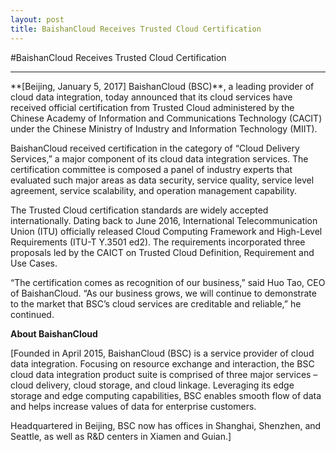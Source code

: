 ```yaml
---
layout: post
title: BaishanCloud Receives Trusted Cloud Certification
---
```


#BaishanCloud Receives Trusted Cloud Certification

---
<div class="list_press">
**[Beijing, January 5, 2017] BaishanCloud (BSC)**, a leading provider of cloud data integration, today announced that its cloud services have received official certification from Trusted Cloud administered by the Chinese Academy of Information and Communications Technology (CACIT) under the Chinese Ministry of Industry and Information Technology (MIIT). 

BaishanCloud received certification in the category of “Cloud Delivery Services,” a major component of its cloud data integration services. The certification committee is composed a panel of industry experts that evaluated such major areas as data security, service quality, service level agreement, service scalability, and operation management capability.

The Trusted Cloud certification standards are widely accepted internationally.  Dating back to June 2016, International Telecommunication Union (ITU) officially released Cloud Computing Framework and High-Level Requirements (ITU-T Y.3501 ed2).  The requirements incorporated three proposals led by the CAICT on Trusted Cloud Definition, Requirement and Use Cases. 

“The certification comes as recognition of our business,” said Huo Tao, CEO of BaishanCloud.  “As our business grows, we will continue to demonstrate to the market that BSC’s cloud services are creditable and reliable,” he continued. 

**About BaishanCloud**

[Founded in April 2015, BaishanCloud (BSC) is a service provider of cloud data integration.  Focusing on resource exchange and interaction, the BSC cloud data integration product suite is comprised of three major services – cloud delivery, cloud storage, and cloud linkage. Leveraging its edge storage and edge computing capabilities, BSC enables smooth flow of data and helps increase values of data for enterprise customers.

Headquartered in Beijing, BSC now has offices in Shanghai, Shenzhen, and Seattle, as well as R&D centers in Xiamen and Guian.]  
</div>